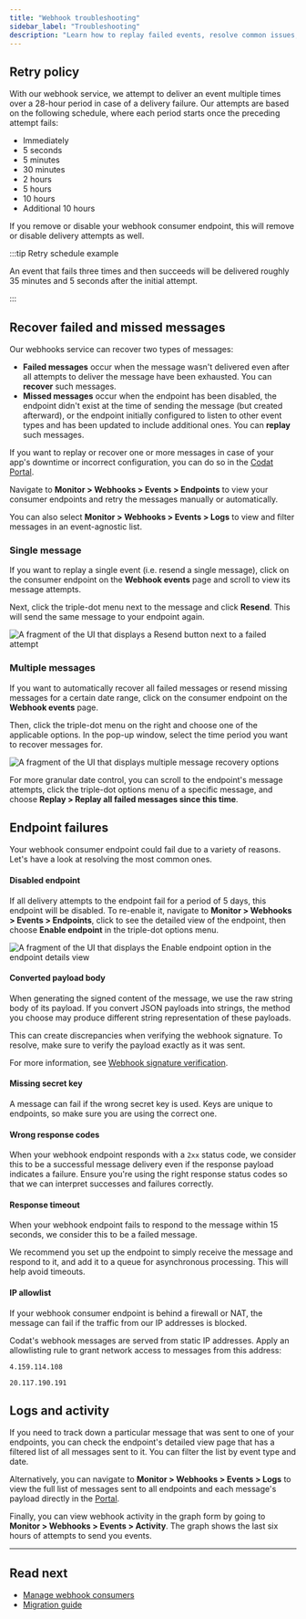 ```yaml
---
title: "Webhook troubleshooting"
sidebar_label: "Troubleshooting"
description: "Learn how to replay failed events, resolve common issues, check webhook logs, and review our retry policy"
---
```


## Retry policy

With our webhook service, we attempt to deliver an event multiple times over a 28-hour period in case of a delivery failure. Our attempts are based on the following schedule, where each period starts once the preceding attempt fails:

- Immediately
- 5 seconds
- 5 minutes
- 30 minutes
- 2 hours
- 5 hours
- 10 hours
- Additional 10 hours

If you remove or disable your webhook consumer endpoint, this will remove or disable delivery attempts as well.

:::tip Retry schedule example

An event that fails three times and then succeeds will be delivered roughly 35 minutes and 5 seconds after the initial attempt.

:::

## Recover failed and missed messages

Our webhooks service can recover two types of messages:

- **Failed messages** occur when the message wasn't delivered even after all attempts to deliver the message have been exhausted. You can **recover** such messages.
- **Missed messages** occur when the endpoint has been disabled, the endpoint didn't exist at the time of sending the message (but created afterward), or the endpoint initially configured to listen to other event types and has been updated to include additional ones. You can **replay** such messages.

If you want to replay or recover one or more messages in case of your app's downtime or incorrect configuration, you can do so in the [Codat Portal](https://app.codat.io/monitor/events).

Navigate to **Monitor > Webhooks > Events > Endpoints** to view your consumer endpoints and retry the messages manually or automatically.

You can also select **Monitor > Webhooks > Events > Logs** to view and filter messages in an event-agnostic list.

### Single message

If you want to replay a single event (i.e. resend a single message), click on the consumer endpoint on the **Webhook events** page and scroll to view its message attempts.

Next, click the triple-dot menu next to the message and click **Resend**. This will send the same message to your endpoint again.

![A fragment of the UI that displays a Resend button next to a failed attempt](https://docs.svix.com/assets/images/resend-single-a4fb6e65f27f27e5700becb523135c2f.png)

### Multiple messages

If you want to automatically recover all failed messages or resend missing messages for a certain date range, click on the consumer endpoint on the **Webhook events** page.

Then, click the triple-dot menu on the right and choose one of the applicable options. In the pop-up window, select the time period you want to recover messages for.

![A fragment of the UI that displays multiple message recovery options](/img/use-the-api/0046-multiple-message-retry.png)

For more granular date control, you can scroll to the endpoint's message attempts, click the triple-dot options menu of a specific message, and choose **Replay > Replay all failed messages since this time**.

## Endpoint failures

Your webhook consumer endpoint could fail due to a variety of reasons. Let's have a look at resolving the most common ones.

#### Disabled endpoint

If all delivery attempts to the endpoint fail for a period of 5 days, this endpoint will be disabled. To re-enable it, navigate to **Monitor > Webhooks > Events > Endpoints**, click to see the detailed view of the endpoint, then choose **Enable endpoint** in the triple-dot options menu.

![A fragment of the UI that displays the Enable endpoint option in the endpoint details view](/img/use-the-api/0048-enable-disabled-webhook.png)

#### Converted payload body

When generating the signed content of the message, we use the raw string body of its payload. If you convert JSON payloads into strings, the method you choose may produce different string representation of these payloads.

This can create discrepancies when verifying the webhook signature. To resolve, make sure to verify the payload exactly as it was sent.

For more information, see [Webhook signature verification](/using-the-api/webhooks/create-consumer#webhook-signature-verification).

#### Missing secret key

A message can fail if the wrong secret key is used. Keys are unique to endpoints, so make sure you are using the correct one.

#### Wrong response codes

When your webhook endpoint responds with a `2xx` status code, we consider this to be a successful message delivery even if the response payload indicates a failure. Ensure you're using the right response status codes so that we can interpret successes and failures correctly.

#### Response timeout

When your webhook endpoint fails to respond to the message within 15 seconds, we consider this to be a failed message.

We recommend you set up the endpoint to simply receive the message and respond to it, and add it to a queue for asynchronous processing. This will help avoid timeouts.

#### IP allowlist

If your webhook consumer endpoint is behind a firewall or NAT, the message can fail if the traffic from our IP addresses is blocked.

Codat's webhook messages are served from static IP addresses. Apply an allowlisting rule to grant network access to messages from this address:

```
4.159.114.108

20.117.190.191
```

## Logs and activity

If you need to track down a particular message that was sent to one of your endpoints, you can check the endpoint's detailed view page that has a filtered list of all messages sent to it. You can filter the list by event type and date.

Alternatively, you can navigate to **Monitor > Webhooks > Events > Logs** to view the full list of messages sent to all endpoints and each message's payload directly in the [Portal](https://app.codat.io/monitor/events).

Finally, you can view webhook activity in the graph form by going to **Monitor > Webhooks > Events > Activity**. The graph shows the last six hours of attempts to send you events.

---

## Read next

- [Manage webhook consumers](/using-the-api/webhooks/create-consumer)
- [Migration guide](/using-the-api/webhooks/migration-guide)
